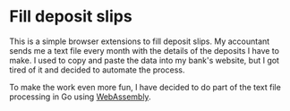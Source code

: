 # Fill deposit slips

This is a simple browser extensions to fill deposit slips. My accountant sends me a text file every month with the details of the deposits I have to make. I used to copy and paste the data into my bank's website, but I got tired of it and decided to automate the process.

To make the work even more fun, I have decided to do part of the text file processing in Go using [WebAssembly](https://webassembly.org/).

